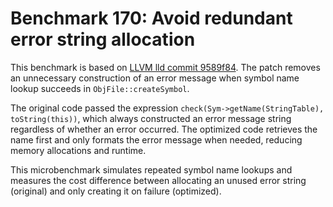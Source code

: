 # Benchmark 170: Avoid redundant error string allocation

This benchmark is based on [LLVM lld commit 9589f84](https://github.com/llvm/llvm-project/commit/9589f84180671bbf395ce28396d9e8fe09d562e0).
The patch removes an unnecessary construction of an error message when symbol name lookup succeeds in `ObjFile::createSymbol`.

The original code passed the expression `check(Sym->getName(StringTable), toString(this))`,
which always constructed an error message string regardless of whether an error occurred.
The optimized code retrieves the name first and only formats the error message when needed, reducing memory allocations and runtime.

This microbenchmark simulates repeated symbol name lookups and measures the
cost difference between allocating an unused error string (original) and only
creating it on failure (optimized).
